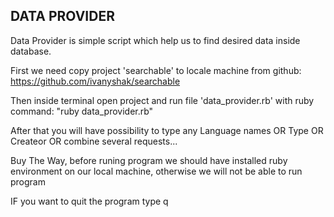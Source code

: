 DATA PROVIDER
-------------

Data Provider is simple script which help us to find desired data inside database.

First we need copy project 'searchable' to locale machine from github: https://github.com/ivanyshak/searchable

Then inside terminal open project and run file 'data_provider.rb' with ruby command: "ruby data_provider.rb"

After that you will have possibility to type any Language names OR Type OR Createor OR combine several requests...

Buy The Way, before runing program we should have installed ruby environment on our local machine, otherwise we will not be able to run program

IF you want to quit the program type q

